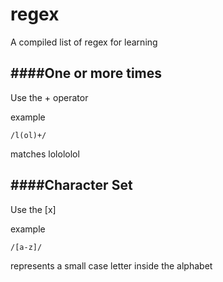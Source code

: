 # regex
A compiled list of regex for learning


####One or more times
---
Use the + operator

example

```
/l(ol)+/
```

matches lolololol

####Character Set
---
Use the [x]

example
```
/[a-z]/
```
represents a small case letter inside the alphabet

